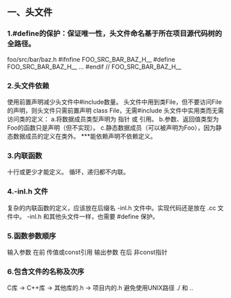 ## 一、头文件
### 1.#define的保护：保证唯一性，头文件命名基于所在项目源代码树的全路径。
foo/src/bar/baz.h
#ifnfine FOO_SRC_BAR_BAZ_H__
#define FOO_SRC_BAR_BAZ_H__
... 
#endif // FOO_SRC_BAR_BAZ_H__

### 2.头文件依赖
使用前置声明减少头文件中#include数量。
头文件中用到类File，但不要访问File的声明，则头文件只需前置声明 class File，无需#include
头文件中实用类而无需访问类的定义：
a.将数据成员类型声明为 指针 或 引用。
b.参数、返回值类型为Foo的函数只是声明（但不实现）。
c.静态数据成员（可以被声明为Foo），因为静态数据成员的定义在类外。
***能依赖声明不依赖定义。

### 3.内联函数
十行或更少才能定义。
循环，递归都不内联。

### 4.-inl.h 文件
复杂的内联函数的定义，应该放在后缀名 -inl.h 文件中。实现代码还是放在 .cc 文件中。
-inl.h 和其他头文件一样，也需要 #define 保护。

### 5.函数参数顺序
输入参数 在前 传值或const引用
输出参数 在后 非const指针

### 6.包含文件的名称及次序
C库 -> C++库 -> 其他库的.h -> 项目内的.h
避免使用UNIX路径 ./ 和 ..







  
